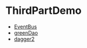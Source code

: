 # ThirdPartDemo

- [EventBus](https://github.com/sososeen09/ThirdPartDemo)
- [greenDao](https://github.com/sososeen09/ThirdPartDemo)
- [dagger2](https://github.com/sososeen09/ThirdPartDemo/tree/dagger2_study1/dagger2)

